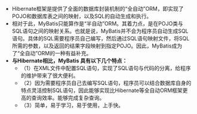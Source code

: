 * Hibernate框架是提供了全面的数据库封装机制的“全自动”ORM，即实现了POJO和数据库表之间的映射，以及SQL的自动生成和执行。<br>
* 相对于此，MyBatis只能算作是“半自动”ORM。其着力点，是在POJO类与SQL语句之间的映射关系。也就是说，MyBatis并不会为程序员自动生成SQL语句。具体的SQL需要程序员自己编写，然后通过SQL语句映射文件，将SQL所需的参数，以及返回的结果字段映射到指定POJO。因此，MyBatis成为了“全自动”ORM的一种有益补充。<br>
* **与Hibernate相比，MyBatis 具有以下几个特点：**
  * （1）在XML文件中配置SQL语句，实现了SQL语句与代码的分离，给程序的维护带来了很大便利。<br>
  * （2）因为需要程序员自己去编写SQL语句，程序员可以结合数据库自身的特点灵活控制SQL语句，因此能够实现比Hibernate等全自动ORM框架更高的查询效率。能够完成复杂查询。<br>
  * （3）简单，易于学习，易于使用，上手快。

